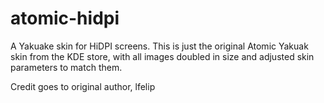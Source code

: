 # atomic-hidpi

A Yakuake skin for HiDPI screens. This is just the original Atomic Yakuak skin from the KDE store, with all images doubled in size and adjusted skin parameters to match them.

Credit goes to original author, lfelip

